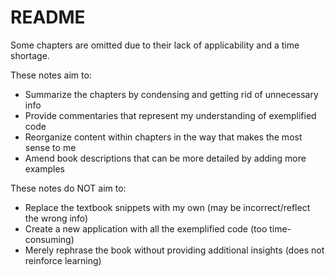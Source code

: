 # README

Some chapters are omitted due to their lack of applicability and a time shortage.

These notes aim to:

- Summarize the chapters by condensing and getting rid of unnecessary info
- Provide commentaries that represent my understanding of exemplified code
- Reorganize content within chapters in the way that makes the most sense to me
- Amend book descriptions that can be more detailed by adding more examples

These notes do NOT aim to:

- Replace the textbook snippets with my own (may be incorrect/reflect the wrong info)
- Create a new application with all the exemplified code (too time-consuming)
- Merely rephrase the book without providing additional insights (does not reinforce learning)
